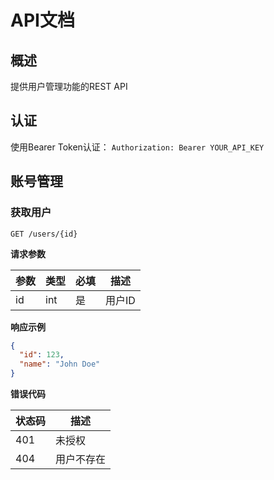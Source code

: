 # API文档

## 概述
提供用户管理功能的REST API

## 认证
使用Bearer Token认证：
`Authorization: Bearer YOUR_API_KEY`

## 账号管理

### 获取用户
`GET /users/{id}`

**请求参数**

| 参数 | 类型 | 必填 | 描述 |
|------|------|------|------|
| id   | int  | 是   | 用户ID |

**响应示例**
```json
{
  "id": 123,
  "name": "John Doe"
}
```

**错误代码**

| 状态码 | 描述 |
|------|------|
|401	|未授权|
|404	|用户不存在|
